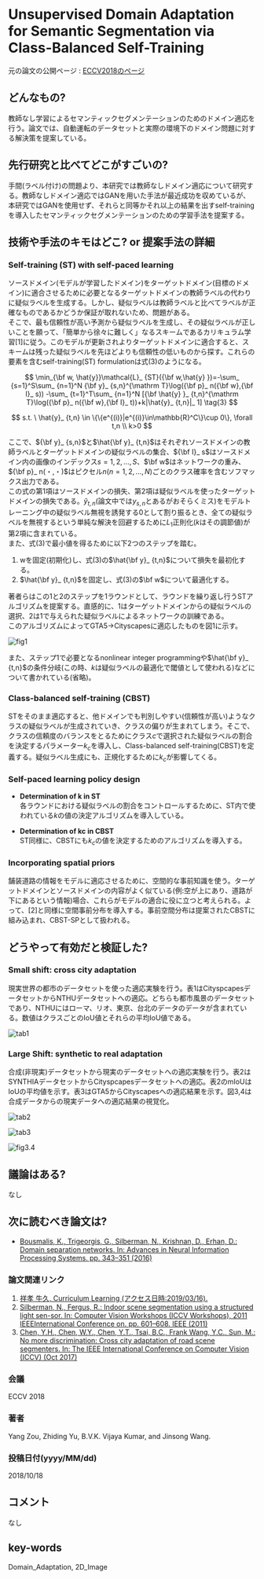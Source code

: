 # Unsupervised Domain Adaptation for Semantic Segmentation via Class-Balanced Self-Training 

元の論文の公開ページ : [ECCV2018のページ](http://openaccess.thecvf.com/content_ECCV_2018/html/Yang_Zou_Unsupervised_Domain_Adaptation_ECCV_2018_paper.html
)

## どんなもの?
教師なし学習によるセマンティックセグメンテーションのためのドメイン適応を行う。論文では、自動運転のデータセットと実際の環境下のドメイン問題に対する解決策を提案している。

## 先行研究と比べてどこがすごいの?
手間(ラベル付け)の問題より、本研究では教師なしドメイン適応について研究する。教師なしドメイン適応ではGANを用いた手法が最近成功を収めているが、本研究ではGANを使用せず、それらと同等かそれ以上の結果を出すself-trainingを導入したセマンティックセグメンテーションのための学習手法を提案する。

## 技術や手法のキモはどこ? or 提案手法の詳細
### **Self-training (ST) with self-paced learning**
ソースドメイン(モデルが学習したドメイン)をターゲットドメイン(目標のドメイン)に適合させるために必要となるターゲットドメインの教師ラベルの代わりに疑似ラベルを生成する。しかし、疑似ラベルは教師ラベルと比べてラベルが正確なものであるかどうか保証が取れないため、問題がある。  
そこで、最も信頼性が高い予測から疑似ラベルを生成し、その疑似ラベルが正しいことを願って、「簡単から徐々に難しく」なるスキームであるカリキュラム学習[1]に従う。このモデルが更新されよりターゲットドメインに適合すると、スキームは残った疑似ラベルを先ほどよりも信頼性の低いものから探す。これらの要素を含むself-training(ST) formulationは式(3)のようになる。

$$
\min_{\bf w, \hat{y}}\mathcal{L}_ {ST}({\bf w,\hat{y} })=-\sum_ {s=1}^S\sum_ {n=1}^N {\bf y}_ {s,n}^{\mathrm T}\log({\bf p}_ n({\bf w},{\bf I}_ s))
-\sum_ {t=1}^T\sum_ {n=1}^N [{\bf \hat{y} }_ {t,n}^{\mathrm T}\log({\bf p}_ n({\bf w},{\bf I}_ t))+k|\hat{y}_ {t,n}|_ 1] \tag{3}
$$

$$
s.t. \ \hat{y}_ {t,n} \in \{\{e^{(i)}|e^{(i)}\in\mathbb{R}^C\}\cup 0\}, \forall t,n \\
k>0
$$

ここで、${\bf y}_ {s,n}$と$\hat{\bf y}_ {t,n}$はそれぞれソースドメインの教師ラベルとターゲットドメインの疑似ラベルの集合、${\bf I}_ s$はソースドメイン内の画像のインデックス$s=1,2,\ldots , S$、$\bf w$はネットワークの重み、${\bf p}_ n(・,・)$はピクセル$n(n=1,2,\ldots , N)$ごとのクラス確率を含むソフマックス出力である。  
この式の第1項はソースドメインの損失、第2項は疑似ラベルを使ったターゲットドメインの損失である。$\hat{y}_ {t,n}$(論文中では$y_ {s,n}$とあるがおそらくミス)をモデルトレーニング中の疑似ラベル無視を誘発する0として割り振るとき、全ての疑似ラベルを無視するという単純な解決を回避するために$L_ 1$正則化($k$はその調節値)が第2項に含まれている。  
また、式(3)で最小値を得るために以下2つのステップを踏む。

1. wを固定(初期化)し、式(3)の$\hat{\bf y}_ {t,n}$について損失を最初化する。
2. $\hat{\bf y}_ {t,n}$を固定し、式(3)の$\bf w$について最適化する。

著者らはこの1と2のステップを1ラウンドとして、ラウンドを繰り返し行うSTアルゴリズムを提案する。直感的に、1はターゲットドメインからの疑似ラベルの選択、2は1で与えられた疑似ラベルによるネットワークの訓練である。  
このアルゴリズムによってGTA5->Cityscapesに適応したものを図1に示す。

![fig1](img/UDAfSSvCS/fig1.png)

また、ステップ1で必要となるnonlinear integer programmingや$\hat{\bf y}_ {t,n}$の条件分岐(この時、$k$は疑似ラベルの最適化で閾値として使われる)などについて書かれている(省略)。

### **Class-balanced self-training (CBST)**
STをそのまま適応すると、他ドメインでも判別しやすい(信頼性が高い)ようなクラスの疑似ラベルが生成されていき、クラスの偏りが生まれてしまう。そこで、クラスの信頼度のバランスをとるためにクラス$c$で選択された疑似ラベルの割合を決定するパラメーター$k_ c$を導入し、Class-balanced self-training(CBST)を定義する。疑似ラベル生成にも、正規化するために$k _c$が影響してくる。

### **Self-paced learning policy design**
- **Determination of k in ST**  
  各ラウンドにおける疑似ラベルの割合をコントロールするために、ST内で使われている$k$の値の決定アルゴリズムを導入している。

- **Determination of kc in CBST**  
  ST同様に、CBSTにも$k_ c$の値を決定するためのアルゴリズムを導入する。

### **Incorporating spatial priors**
舗装道路の情報をモデルに適応させるために、空間的な事前知識を使う。ターゲットドメインとソースドメインの内容がよく似ている(例:空が上にあり、道路が下にあるという情報)場合、これらがモデルの適合に役に立つと考えられる。よって、[2]と同様に空間事前分布を導入する。事前空間分布は提案されたCBSTに組み込まれ、CBST-SPとして扱われる。

## どうやって有効だと検証した?
### **Small shift: cross city adaptation**
現実世界の都市のデータセットを使った適応実験を行う。表1はCityspcapesデータセットからNTHUデータセットへの適応。どちらも都市風景のデータセットであり、NTHUにはローマ、リオ、東京、台北のデータのデータが含まれている。数値はクラスごとのIoU値とそれらの平均IoU値である。

![tab1](img/UDAfSSvCS/tab1.png)

### **Large Shift: synthetic to real adaptation**
合成(非現実)データセットから現実のデータセットへの適応実験を行う。表2はSYNTHIAデータセットからCityspcapesデータセットへの適応。表2のmIoUはIoUの平均値を示す。表3はGTA5からCityscapesへの適応結果を示す。図3,4は合成データからの現実データへの適応結果の視覚化。

![tab2](img/UDAfSSvCS/tab2.png)

![tab3](img/UDAfSSvCS/tab3.png)

![fig3.4](img/UDAfSSvCS/fig3.4.png)

## 議論はある?
なし

## 次に読むべき論文は?
- [Bousmalis, K., Trigeorgis, G., Silberman, N., Krishnan, D., Erhan, D.: Domain separation networks. In: Advances in Neural Information Processing Systems. pp. 343–351 (2016)](https://arxiv.org/abs/1608.06019)

### 論文関連リンク
1. [祥孝 牛久, Curriculum Learning (アクセス日時:2019/03/16).](https://www.slideshare.net/YoshitakaUshiku/20150530-kantocv-curriculumlearning)
2. [Silberman, N., Fergus, R.: Indoor scene segmentation using a structured light sen-sor. In: Computer Vision Workshops (ICCV Workshops), 2011 IEEEInternational Conference on. pp. 601–608. IEEE (2011)](http://citeseerx.ist.psu.edu/viewdoc/download?doi=10.1.1.365.9764&rep=rep1&type=pdf)
3. [Chen, Y.H., Chen, W.Y., Chen, Y.T., Tsai, B.C., Frank Wang, Y.C., Sun, M.: No more discrimination: Cross city adaptation of road scene segmenters. In: The IEEE International Conference on Computer Vision (ICCV) (Oct 2017)](https://yihsinchen.github.io/segmentation_adaptation/)

### 会議
ECCV 2018

### 著者
Yang Zou, Zhiding Yu, B.V.K. Vijaya Kumar, and Jinsong Wang.

### 投稿日付(yyyy/MM/dd)
2018/10/18

## コメント
なし

## key-words
Domain_Adaptation, 2D_Image